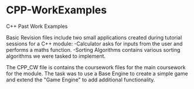 # CPP-WorkExamples
C++ Past Work Examples

Basic Revision files include two small applications created during tutorial sessions for a C++ module:
    -Calculator asks for inputs from the user and performs a maths function.
    -Sorting Algorithms contains various sorting algorithms we were tasked to implement.
    
The CPP_CW file is contains the coursework files for the main coursework for the module. The task was to use a Base Engine to create a simple game and extend the "Game Engine" to add additional functionality.
